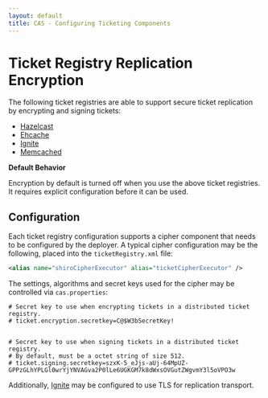 ```yaml
---
layout: default
title: CAS - Configuring Ticketing Components
---
```


# Ticket Registry Replication Encryption
The following ticket registries are able to support secure ticket replication
by encrypting and signing tickets:

* [Hazelcast](Hazelcast-Ticket-Registry.html)
* [Ehcache](Ehcache-Ticket-Registry.html)
* [Ignite](Ignite-Ticket-Registry.html)
* [Memcached](Memcached-Ticket-Registry.html)

<div class="alert alert-info"><strong>Default Behavior</strong><p>Encryption by default is turned off
when you use the above ticket registries. It requires explicit configuration before it can be used.</p></div>

## Configuration

Each ticket registry configuration supports a cipher component that needs to be configured by the deployer. A typical cipher configuration may be the following, placed into the `ticketRegistry.xml` file:

```xml
<alias name="shiroCipherExecutor" alias="ticketCipherExecutor" />
```

The settings, algorithms and secret keys used for the cipher may be controlled via `cas.properties`:

```properties
# Secret key to use when encrypting tickets in a distributed ticket registry.
# ticket.encryption.secretkey=C@$W3bSecretKey!


# Secret key to use when signing tickets in a distributed ticket registry.
# By default, must be a octet string of size 512.
# ticket.signing.secretkey=szxK-5_eJjs-aUj-64MpUZ-GPPzGLhYPLGl0wrYjYNVAGva2P0lLe6UGKGM7k8dWxsOVGutZWgvmY3l5oVPO3w
```

Additionally, [Ignite](Ignite-Ticket-Registry.html) may be configured to use TLS for replication transport.
